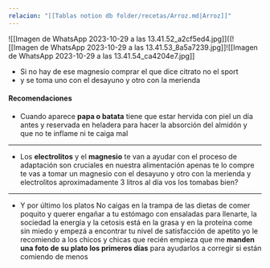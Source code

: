 ```yaml
---
relacion: "[[Tablas notion db folder/recetas/Arroz.md|Arroz]]"
---
```


![[Imagen de WhatsApp 2023-10-29 a las 13.41.52_a2cf5ed4.jpg]]((![[Imagen de WhatsApp 2023-10-29 a las 13.41.53_8a5a7239.jpg]]![[Imagen de WhatsApp 2023-10-29 a las 13.41.54_ca4204e7.jpg]]
- Si no hay de ese magnesio comprar el que dice citrato no el sport
- y se toma uno con el desayuno y otro con la merienda

#### Recomendaciones 

- Cuando aparece **papa o batata** tiene que estar hervida con piel un día antes y reservada en heladera para hacer la absorción del almidón y que no te inflame ni te caiga mal
------

- Los **electrolitos** y el **magnesio** te van a ayudar con el proceso de adaptación son cruciales en nuestra alimentación apenas te lo compre te vas a tomar un magnesio con el desayuno y otro con la merienda y electrolitos aproximadamente 3 litros al día vos los tomabas bien?
-----
- Y por último los platos No caigas en la trampa de las dietas de comer poquito y querer engañar a tu estómago con ensaladas para llenarte, la sociedad la energía y la cetosis está en la grasa y en la proteína come sin miedo y empezá a encontrar tu nivel de satisfacción de apetito yo le recomiendo a los chicos y chicas que recién empieza que me **manden una foto de su plato los primeros días** para ayudarlos a corregir si están comiendo de menos
